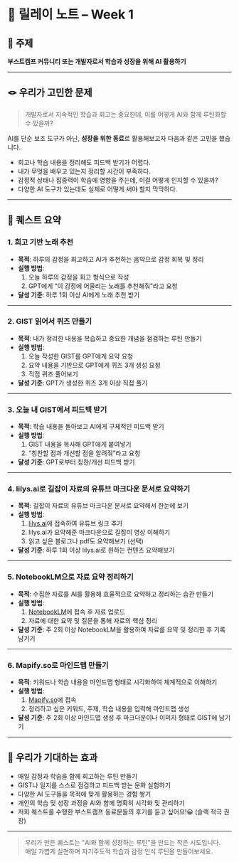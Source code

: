# 📘 릴레이 노트 – Week 1

## 🧠 주제
**부스트캠프 커뮤니티 또는 개발자로서 학습과 성장을 위해 AI 활용하기**

---

## 🪢 우리가 고민한 문제

> 개발자로서 지속적인 학습과 회고는 중요한데, 이를 어떻게 AI와 함께 루틴화할 수 있을까?

AI를 단순 보조 도구가 아닌, **성장을 위한 동료**로 활용해보고자 다음과 같은 고민을 했습니다.

- 회고나 학습 내용을 정리해도 피드백 받기가 어렵다.
- 내가 무엇을 배우고 있는지 정리할 시간이 부족하다.
- 감정적 상태나 집중력이 학습에 영향을 주는데, 이걸 어떻게 인지할 수 있을까?
- 다양한 AI 도구가 있는데도 실제로 어떻게 써야 할지 막막하다.

---

## 🎯 퀘스트 요약

### 1. 회고 기반 노래 추천
- **목적**: 하루의 감정을 회고하고 AI가 추천하는 음악으로 감정 회복 및 정리
- **실행 방법**:
  1. 오늘 하루의 감정을 회고 형식으로 작성
  2. GPT에게 “이 감정에 어울리는 노래를 추천해줘”라고 요청
- **달성 기준**: 하루 1회 이상 AI에게 노래 추천 받기

---

### 2. GIST 읽어서 퀴즈 만들기
- **목적**: 내가 정리한 내용을 복습하고 중요한 개념을 점검하는 루틴 만들기
- **실행 방법**:
  1. 오늘 작성한 GIST를 GPT에게 요약 요청
  2. 요약 내용을 기반으로 GPT에게 퀴즈 3개 생성 요청
  3. 직접 퀴즈 풀어보기
- **달성 기준**: GPT가 생성한 퀴즈 3개 이상 직접 풀기

---

### 3. 오늘 내 GIST에서 피드백 받기
- **목적**: 학습 내용을 돌아보고 AI에게 구체적인 피드백 받기
- **실행 방법**:
  1. GIST 내용을 복사해 GPT에게 붙여넣기
  2. “칭찬할 점과 개선할 점을 알려줘”라고 요청
- **달성 기준**: GPT로부터 칭찬/개선 피드백 받기

---

### 4. lilys.ai로 길잡이 자료의 유튜브 마크다운 문서로 요약하기
- **목적**: 길잡이 자료의 유튜브 마크다운 문서로 요약해서 한눈에 보기
- **실행 방법**:
  1. [lilys.ai](https://lilys.ai)에 접속하여 유튜브 링크 추가
  2. lilys.ai가 요약해준 마크다운으로 길잡이 영상 이해하기
  3. 읽고 싶은 블로그나 pdf도 요약해보기 (선택)
- **달성 기준**: 하루 1회 이상 lilys.ai로 원하는 컨텐츠 요약해보기

---

### 5. NotebookLM으로 자료 요약 정리하기
- **목적**: 수집한 자료를 AI를 활용해 효율적으로 요약하고 정리하는 습관 만들기
- **실행 방법**:
  1. [NotebookLM](https://notebooklm.google.com)에 접속 후 자료 업로드
  2. 자료에 대한 요약 및 질문을 통해 자료의 핵심 정리
- **달성 기준**: 주 2회 이상 NotebookLM을 활용하여 자료를 요약 및 정리한 후 기록 남기기

---

### 6. Mapify.so로 마인드맵 만들기
- **목적**: 키워드나 학습 내용을 마인드맵 형태로 시각화하여 체계적으로 이해하기
- **실행 방법**:
  1. [Mapify.so](https://mapify.so/ko)에 접속
  2. 정리하고 싶은 키워드, 주제, 학습 내용을 입력해 마인드맵 생성
- **달성 기준**: 주 2회 이상 마인드맵 생성 후 마크다운이나 이미지 형태로 GIST에 남기기

---

## 🧾 우리가 기대하는 효과

- 매일 감정과 학습을 함께 회고하는 루틴 만들기
- GIST나 일지를 스스로 점검하고 피드백 받는 문화 실험하기
- 다양한 AI 도구들을 목적에 맞게 활용하는 경험 쌓기
- 개인의 학습 및 성장 과정을 AI와 함께 명확히 시각화 및 관리하기
- 저희 퀘스트를 수행한 부스트캠프 동료분들의 후기를 듣고 싶어요!😀 (슬랙 적극 권장)

---

> 우리가 만든 퀘스트는 "AI와 함께 성장하는 루틴"을 만드는 작은 시도입니다.  
매일 가볍게 실천하며 자기주도적 학습과 감정 인식 루틴을 만들어보세요.
